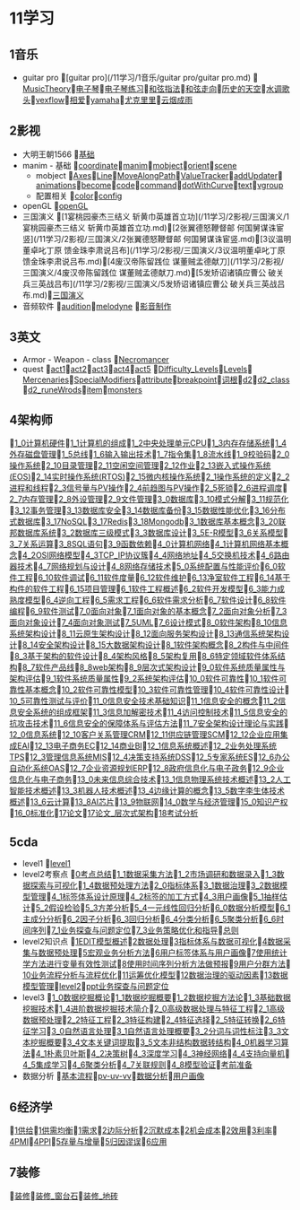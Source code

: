 # 11学习
## 1音乐
- guitar pro 📝[guitar pro](/11学习/1音乐/guitar pro/guitar pro.md)
📝[MusicTheory](/11学习/1音乐/MusicTheory.md)📝[电子琴](/11学习/1音乐/电子琴.md)📝[电子琴练习](/11学习/1音乐/电子琴练习.md)📝[和弦指法](/11学习/1音乐/和弦指法.md)📝[和弦走向](/11学习/1音乐/和弦走向.md)📝[历史的天空](/11学习/1音乐/历史的天空.md)📝[水调歌头](/11学习/1音乐/水调歌头.md)📝[vexflow](/11学习/1音乐/vexflow.md)📝[相爱](/11学习/1音乐/相爱.md)📝[yamaha](/11学习/1音乐/yamaha.md)📝[尤克里里](/11学习/1音乐/尤克里里.md)📝[云烟成雨](/11学习/1音乐/云烟成雨.md)
## 2影视
- 大明王朝1566 📝[基础](/11学习/2影视/大明王朝1566/基础.md)
- manim 	- 基础 📝[coordinate](/11学习/2影视/manim/基础/coordinate.md)📝[manim](/11学习/2影视/manim/基础/manim.md)📝[mobject](/11学习/2影视/manim/基础/mobject.md)📝[orient](/11学习/2影视/manim/基础/orient.md)📝[scene](/11学习/2影视/manim/基础/scene.md)
	- mobject 📝[Axes](/11学习/2影视/manim/mobject/Axes.md)📝[Line](/11学习/2影视/manim/mobject/Line.md)📝[MoveAlongPath](/11学习/2影视/manim/mobject/MoveAlongPath.md)📝[ValueTracker](/11学习/2影视/manim/mobject/ValueTracker.md)📝[addUpdater](/11学习/2影视/manim/mobject/addUpdater.md)📝[animations](/11学习/2影视/manim/mobject/animations.md)📝[become](/11学习/2影视/manim/mobject/become.md)📝[code](/11学习/2影视/manim/mobject/code.md)📝[command](/11学习/2影视/manim/mobject/command.md)📝[dotWithCurve](/11学习/2影视/manim/mobject/dotWithCurve.md)📝[text](/11学习/2影视/manim/mobject/text.md)📝[vgroup](/11学习/2影视/manim/mobject/vgroup.md)
	- 配置相关 📝[color](/11学习/2影视/manim/配置相关/color.md)📝[config](/11学习/2影视/manim/配置相关/config.md)
- openGL 📝[openGL](/11学习/2影视/openGL/openGL.md)
- 三国演义 📝[1宴桃园豪杰三结义 斩黄巾英雄首立功](/11学习/2影视/三国演义/1宴桃园豪杰三结义 斩黄巾英雄首立功.md)📝[2张翼德怒鞭督邮 何国舅谋诛宦竖](/11学习/2影视/三国演义/2张翼德怒鞭督邮 何国舅谋诛宦竖.md)📝[3议温明董卓叱丁原 馈金珠李肃说吕布](/11学习/2影视/三国演义/3议温明董卓叱丁原 馈金珠李肃说吕布.md)📝[4废汉帝陈留践位 谋董贼孟德献刀](/11学习/2影视/三国演义/4废汉帝陈留践位 谋董贼孟德献刀.md)📝[5发矫诏诸镇应曹公 破关兵三英战吕布](/11学习/2影视/三国演义/5发矫诏诸镇应曹公 破关兵三英战吕布.md)📝[三国演义](/11学习/2影视/三国演义/三国演义.md)
- 音频软件 📝[audition](/11学习/2影视/音频软件/audition.md)📝[melodyne](/11学习/2影视/音频软件/melodyne.md)
📝[影音制作](/11学习/2影视/影音制作.md)
## 3英文
- Armor - Weapon - class 📝[Necromancer](/11学习/3英文/class/Necromancer.md)
- quest 📝[act1](/11学习/3英文/quest/act1.md)📝[act2](/11学习/3英文/quest/act2.md)📝[act3](/11学习/3英文/quest/act3.md)📝[act4](/11学习/3英文/quest/act4.md)📝[act5](/11学习/3英文/quest/act5.md)
📝[Difficulty_Levels](/11学习/3英文/Difficulty_Levels.md)📝[Levels](/11学习/3英文/Levels.md)📝[Mercenaries](/11学习/3英文/Mercenaries.md)📝[SpecialModifiers](/11学习/3英文/SpecialModifiers.md)📝[attribute](/11学习/3英文/attribute.md)📝[breakpoint](/11学习/3英文/breakpoint.md)📝[词根](/11学习/3英文/词根.md)📝[d2](/11学习/3英文/d2.md)📝[d2_class](/11学习/3英文/d2_class.md)📝[d2_runeWrods](/11学习/3英文/d2_runeWrods.md)📝[item](/11学习/3英文/item.md)📝[monsters](/11学习/3英文/monsters.md)
## 4架构师
📝[1_0计算机硬件](/11学习/4架构师/1_0计算机硬件.md)📝[1_1计算机的组成](/11学习/4架构师/1_1计算机的组成.md)📝[1_2中央处理单元CPU](/11学习/4架构师/1_2中央处理单元CPU.md)📝[1_3内存存储系统](/11学习/4架构师/1_3内存存储系统.md)📝[1_4外存磁盘管理](/11学习/4架构师/1_4外存磁盘管理.md)📝[1_5总线](/11学习/4架构师/1_5总线.md)📝[1_6输入输出技术](/11学习/4架构师/1_6输入输出技术.md)📝[1_7指令集](/11学习/4架构师/1_7指令集.md)📝[1_8流水线](/11学习/4架构师/1_8流水线.md)📝[1_9校验码](/11学习/4架构师/1_9校验码.md)📝[2_0操作系统](/11学习/4架构师/2_0操作系统.md)📝[2_10目录管理](/11学习/4架构师/2_10目录管理.md)📝[2_11空闲空间管理](/11学习/4架构师/2_11空闲空间管理.md)📝[2_12作业](/11学习/4架构师/2_12作业.md)📝[2_13嵌入式操作系统(EOS)](/11学习/4架构师/2_13嵌入式操作系统(EOS).md)📝[2_14实时操作系统(RTOS)](/11学习/4架构师/2_14实时操作系统(RTOS).md)📝[2_15微内核操作系统](/11学习/4架构师/2_15微内核操作系统.md)📝[2_1操作系统的定义](/11学习/4架构师/2_1操作系统的定义.md)📝[2_2进程和线程](/11学习/4架构师/2_2进程和线程.md)📝[2_3信号量与PV操作](/11学习/4架构师/2_3信号量与PV操作.md)📝[2_4前趋图与PV操作](/11学习/4架构师/2_4前趋图与PV操作.md)📝[2_5死锁](/11学习/4架构师/2_5死锁.md)📝[2_6进程调度](/11学习/4架构师/2_6进程调度.md)📝[2_7内存管理](/11学习/4架构师/2_7内存管理.md)📝[2_8外设管理](/11学习/4架构师/2_8外设管理.md)📝[2_9文件管理](/11学习/4架构师/2_9文件管理.md)📝[3_0数据库](/11学习/4架构师/3_0数据库.md)📝[3_10模式分解](/11学习/4架构师/3_10模式分解.md)📝[3_11规范化](/11学习/4架构师/3_11规范化.md)📝[3_12事务管理](/11学习/4架构师/3_12事务管理.md)📝[3_13数据库安全](/11学习/4架构师/3_13数据库安全.md)📝[3_14数据库备份](/11学习/4架构师/3_14数据库备份.md)📝[3_15数据性能优化](/11学习/4架构师/3_15数据性能优化.md)📝[3_16分布式数据库](/11学习/4架构师/3_16分布式数据库.md)📝[3_17NoSQL](/11学习/4架构师/3_17NoSQL.md)📝[3_17Redis](/11学习/4架构师/3_17Redis.md)📝[3_18Mongodb](/11学习/4架构师/3_18Mongodb.md)📝[3_1数据库基本概念](/11学习/4架构师/3_1数据库基本概念.md)📝[3_20联邦数据库系统](/11学习/4架构师/3_20联邦数据库系统.md)📝[3_2数据库三级模式](/11学习/4架构师/3_2数据库三级模式.md)📝[3_3数据库设计](/11学习/4架构师/3_3数据库设计.md)📝[3_5E-R模型](/11学习/4架构师/3_5E-R模型.md)📝[3_6关系模型](/11学习/4架构师/3_6关系模型.md)📝[3_7关系运算](/11学习/4架构师/3_7关系运算.md)📝[3_8SQL语句](/11学习/4架构师/3_8SQL语句.md)📝[3_9函数依赖](/11学习/4架构师/3_9函数依赖.md)📝[4_0计算机网络](/11学习/4架构师/4_0计算机网络.md)📝[4_1计算机网络基本概念](/11学习/4架构师/4_1计算机网络基本概念.md)📝[4_2OSI网络模型](/11学习/4架构师/4_2OSI网络模型.md)📝[4_3TCP_IP协议簇](/11学习/4架构师/4_3TCP_IP协议簇.md)📝[4_4网络地址](/11学习/4架构师/4_4网络地址.md)📝[4_5交换机技术](/11学习/4架构师/4_5交换机技术.md)📝[4_6路由器技术](/11学习/4架构师/4_6路由器技术.md)📝[4_7网络规划与设计](/11学习/4架构师/4_7网络规划与设计.md)📝[4_8网络存储技术](/11学习/4架构师/4_8网络存储技术.md)📝[5_0系统配置与性能评价](/11学习/4架构师/5_0系统配置与性能评价.md)📝[6_0软件工程](/11学习/4架构师/6_0软件工程.md)📝[6_10软件调试](/11学习/4架构师/6_10软件调试.md)📝[6_11软件度量](/11学习/4架构师/6_11软件度量.md)📝[6_12软件维护](/11学习/4架构师/6_12软件维护.md)📝[6_13净室软件工程](/11学习/4架构师/6_13净室软件工程.md)📝[6_14基于构件的软件工程](/11学习/4架构师/6_14基于构件的软件工程.md)📝[6_15项目管理](/11学习/4架构师/6_15项目管理.md)📝[6_1软件工程概述](/11学习/4架构师/6_1软件工程概述.md)📝[6_2软件开发模型](/11学习/4架构师/6_2软件开发模型.md)📝[6_3能力成熟度模型](/11学习/4架构师/6_3能力成熟度模型.md)📝[6_4逆向工程](/11学习/4架构师/6_4逆向工程.md)📝[6_5需求工程](/11学习/4架构师/6_5需求工程.md)📝[6_6软件需求分析](/11学习/4架构师/6_6软件需求分析.md)📝[6_7软件设计](/11学习/4架构师/6_7软件设计.md)📝[6_8软件编程](/11学习/4架构师/6_8软件编程.md)📝[6_9软件测试](/11学习/4架构师/6_9软件测试.md)📝[7_0面向对象](/11学习/4架构师/7_0面向对象.md)📝[7_1面向对象的基本概念](/11学习/4架构师/7_1面向对象的基本概念.md)📝[7_2面向对象分析](/11学习/4架构师/7_2面向对象分析.md)📝[7_3面向对象设计](/11学习/4架构师/7_3面向对象设计.md)📝[7_4面向对象测试](/11学习/4架构师/7_4面向对象测试.md)📝[7_5UML](/11学习/4架构师/7_5UML.md)📝[7_6设计模式](/11学习/4架构师/7_6设计模式.md)📝[8_0软件架构](/11学习/4架构师/8_0软件架构.md)📝[8_10信息系统架构设计](/11学习/4架构师/8_10信息系统架构设计.md)📝[8_11云原生架构设计](/11学习/4架构师/8_11云原生架构设计.md)📝[8_12面向服务架构设计](/11学习/4架构师/8_12面向服务架构设计.md)📝[8_13通信系统架构设计](/11学习/4架构师/8_13通信系统架构设计.md)📝[8_14安全架构设计](/11学习/4架构师/8_14安全架构设计.md)📝[8_15大数据架构设计](/11学习/4架构师/8_15大数据架构设计.md)📝[8_1软件架构概念](/11学习/4架构师/8_1软件架构概念.md)📝[8_2构件与中间件](/11学习/4架构师/8_2构件与中间件.md)📝[8_3基于架构的软件设计](/11学习/4架构师/8_3基于架构的软件设计.md)📝[8_4架构风格](/11学习/4架构师/8_4架构风格.md)📝[8_5架构复用](/11学习/4架构师/8_5架构复用.md)📝[8_6特定领域软件体系结构](/11学习/4架构师/8_6特定领域软件体系结构.md)📝[8_7软件产品线](/11学习/4架构师/8_7软件产品线.md)📝[8_8web架构](/11学习/4架构师/8_8web架构.md)📝[8_9层次式架构设计](/11学习/4架构师/8_9层次式架构设计.md)📝[9_0软件系统质量属性与架构评估](/11学习/4架构师/9_0软件系统质量属性与架构评估.md)📝[9_1软件系统质量属性](/11学习/4架构师/9_1软件系统质量属性.md)📝[9_2系统架构评估](/11学习/4架构师/9_2系统架构评估.md)📝[10_0软件可靠性](/11学习/4架构师/10_0软件可靠性.md)📝[10_1软件可靠性基本概念](/11学习/4架构师/10_1软件可靠性基本概念.md)📝[10_2软件可靠性模型](/11学习/4架构师/10_2软件可靠性模型.md)📝[10_3软件可靠性管理](/11学习/4架构师/10_3软件可靠性管理.md)📝[10_4软件可靠性设计](/11学习/4架构师/10_4软件可靠性设计.md)📝[10_5可靠性测试与评价](/11学习/4架构师/10_5可靠性测试与评价.md)📝[11_0信息安全技术基础知识](/11学习/4架构师/11_0信息安全技术基础知识.md)📝[11_1信息安全的概念](/11学习/4架构师/11_1信息安全的概念.md)📝[11_2信息安全系统的组成框架](/11学习/4架构师/11_2信息安全系统的组成框架.md)📝[11_3信息加解密技术](/11学习/4架构师/11_3信息加解密技术.md)📝[11_4访问控制技术](/11学习/4架构师/11_4访问控制技术.md)📝[11_5信息安全的抗攻击技术](/11学习/4架构师/11_5信息安全的抗攻击技术.md)📝[11_6信息安全的保障体系与评估方法](/11学习/4架构师/11_6信息安全的保障体系与评估方法.md)📝[11_7安全架构设计理论与实践](/11学习/4架构师/11_7安全架构设计理论与实践.md)📝[12_0信息系统](/11学习/4架构师/12_0信息系统.md)📝[12_10客户关系管理CRM](/11学习/4架构师/12_10客户关系管理CRM.md)📝[12_11供应链管理SCM](/11学习/4架构师/12_11供应链管理SCM.md)📝[12_12企业应用集成EAI](/11学习/4架构师/12_12企业应用集成EAI.md)📝[12_13电子商务EC](/11学习/4架构师/12_13电子商务EC.md)📝[12_14商业BI](/11学习/4架构师/12_14商业BI.md)📝[12_1信息系统概述](/11学习/4架构师/12_1信息系统概述.md)📝[12_2业务处理系统TPS](/11学习/4架构师/12_2业务处理系统TPS.md)📝[12_3管理信息系统MIS](/11学习/4架构师/12_3管理信息系统MIS.md)📝[12_4决策支持系统DSS](/11学习/4架构师/12_4决策支持系统DSS.md)📝[12_5专家系统ES](/11学习/4架构师/12_5专家系统ES.md)📝[12_6办公自动化系统OAS](/11学习/4架构师/12_6办公自动化系统OAS.md)📝[12_7企业资源规划ERP](/11学习/4架构师/12_7企业资源规划ERP.md)📝[12_8政府信息化与电子政务](/11学习/4架构师/12_8政府信息化与电子政务.md)📝[12_9企业信息化与电子商务](/11学习/4架构师/12_9企业信息化与电子商务.md)📝[13_0未来信息综合技术](/11学习/4架构师/13_0未来信息综合技术.md)📝[13_1信息物理系统技术概述](/11学习/4架构师/13_1信息物理系统技术概述.md)📝[13_2人工智能技术概述](/11学习/4架构师/13_2人工智能技术概述.md)📝[13_3机器人技术概述](/11学习/4架构师/13_3机器人技术概述.md)📝[13_4边缘计算的概念](/11学习/4架构师/13_4边缘计算的概念.md)📝[13_5数字李生体技术概述](/11学习/4架构师/13_5数字李生体技术概述.md)📝[13_6云计算](/11学习/4架构师/13_6云计算.md)📝[13_8AI芯片](/11学习/4架构师/13_8AI芯片.md)📝[13_9物联网](/11学习/4架构师/13_9物联网.md)📝[14_0数学与经济管理](/11学习/4架构师/14_0数学与经济管理.md)📝[15_0知识产权](/11学习/4架构师/15_0知识产权.md)📝[16_0标准化](/11学习/4架构师/16_0标准化.md)📝[17论文](/11学习/4架构师/17论文.md)📝[17论文_层次式架构](/11学习/4架构师/17论文_层次式架构.md)📝[18考试分析](/11学习/4架构师/18考试分析.md)
## 5cda
- level1 📝[level1](/11学习/5cda/level1/level1.md)
- level2考察点 📝[0考点总结](/11学习/5cda/level2考察点/0考点总结.md)📝[1_1数据采集方法](/11学习/5cda/level2考察点/1_1数据采集方法.md)📝[1_2市场调研和数据录入](/11学习/5cda/level2考察点/1_2市场调研和数据录入.md)📝[1_3数据探索与可视化](/11学习/5cda/level2考察点/1_3数据探索与可视化.md)📝[1_4数据预处理方法](/11学习/5cda/level2考察点/1_4数据预处理方法.md)📝[2_0指标体系](/11学习/5cda/level2考察点/2_0指标体系.md)📝[3_1数据治理](/11学习/5cda/level2考察点/3_1数据治理.md)📝[3_2数据模型管理](/11学习/5cda/level2考察点/3_2数据模型管理.md)📝[4_1标签体系设计原理](/11学习/5cda/level2考察点/4_1标签体系设计原理.md)📝[4_2标签的加工方式](/11学习/5cda/level2考察点/4_2标签的加工方式.md)📝[4_3用户画像](/11学习/5cda/level2考察点/4_3用户画像.md)📝[5_1抽样估计](/11学习/5cda/level2考察点/5_1抽样估计.md)📝[5_2假设检验](/11学习/5cda/level2考察点/5_2假设检验.md)📝[5_3方差分析](/11学习/5cda/level2考察点/5_3方差分析.md)📝[5_4一元线性回归分析](/11学习/5cda/level2考察点/5_4一元线性回归分析.md)📝[6_0数据分析模型](/11学习/5cda/level2考察点/6_0数据分析模型.md)📝[6_1主成分分析](/11学习/5cda/level2考察点/6_1主成分分析.md)📝[6_2因子分析](/11学习/5cda/level2考察点/6_2因子分析.md)📝[6_3回归分析](/11学习/5cda/level2考察点/6_3回归分析.md)📝[6_4分类分析](/11学习/5cda/level2考察点/6_4分类分析.md)📝[6_5聚类分析](/11学习/5cda/level2考察点/6_5聚类分析.md)📝[6_6时间序列](/11学习/5cda/level2考察点/6_6时间序列.md)📝[7_1业务探查与问题定位](/11学习/5cda/level2考察点/7_1业务探查与问题定位.md)📝[7_3业务策略优化和指导](/11学习/5cda/level2考察点/7_3业务策略优化和指导.md)📝[总则](/11学习/5cda/level2考察点/总则.md)
- level2知识点 📝[1EDIT模型概述](/11学习/5cda/level2知识点/1EDIT模型概述.md)📝[2数据处理](/11学习/5cda/level2知识点/2数据处理.md)📝[3指标体系与数据可视化](/11学习/5cda/level2知识点/3指标体系与数据可视化.md)📝[4数据采集与数据预处理](/11学习/5cda/level2知识点/4数据采集与数据预处理.md)📝[5宏观业务分析方法](/11学习/5cda/level2知识点/5宏观业务分析方法.md)📝[6用户标签体系与用户画像](/11学习/5cda/level2知识点/6用户标签体系与用户画像.md)📝[7使用统计学方法进行变量有效性测试](/11学习/5cda/level2知识点/7使用统计学方法进行变量有效性测试.md)📝[8使用时间序列分析方法做预报](/11学习/5cda/level2知识点/8使用时间序列分析方法做预报.md)📝[9用户分群方法](/11学习/5cda/level2知识点/9用户分群方法.md)📝[10业务流程分析与流程优化](/11学习/5cda/level2知识点/10业务流程分析与流程优化.md)📝[11运筹优化模型](/11学习/5cda/level2知识点/11运筹优化模型.md)📝[12数据治理的驱动因素](/11学习/5cda/level2知识点/12数据治理的驱动因素.md)📝[13数据模型管理](/11学习/5cda/level2知识点/13数据模型管理.md)📝[level2](/11学习/5cda/level2知识点/level2.md)📝[ppt业务探查与问题定位](/11学习/5cda/level2知识点/ppt业务探查与问题定位.md)
- level3 📝[1_0数据挖掘概论](/11学习/5cda/level3/1_0数据挖掘概论.md)📝[1_1数据挖掘概要](/11学习/5cda/level3/1_1数据挖掘概要.md)📝[1_2数据挖掘方法论](/11学习/5cda/level3/1_2数据挖掘方法论.md)📝[1_3基础数据挖掘技术](/11学习/5cda/level3/1_3基础数据挖掘技术.md)📝[1_4进阶数据挖掘技术简介](/11学习/5cda/level3/1_4进阶数据挖掘技术简介.md)📝[2_0高级数据处理与特征工程](/11学习/5cda/level3/2_0高级数据处理与特征工程.md)📝[2_1高级数据预处理](/11学习/5cda/level3/2_1高级数据预处理.md)📝[2_2特征工程](/11学习/5cda/level3/2_2特征工程.md)📝[2_3特征构建](/11学习/5cda/level3/2_3特征构建.md)📝[2_4特征选择](/11学习/5cda/level3/2_4特征选择.md)📝[2_5特征转换](/11学习/5cda/level3/2_5特征转换.md)📝[2_6特征学习](/11学习/5cda/level3/2_6特征学习.md)📝[3_0自然语言处理](/11学习/5cda/level3/3_0自然语言处理.md)📝[3_1自然语言处理概要](/11学习/5cda/level3/3_1自然语言处理概要.md)📝[3_2分词与词性标注](/11学习/5cda/level3/3_2分词与词性标注.md)📝[3_3文本挖掘概要](/11学习/5cda/level3/3_3文本挖掘概要.md)📝[3_4文本关键词提取](/11学习/5cda/level3/3_4文本关键词提取.md)📝[3_5文本非结构数据转结构](/11学习/5cda/level3/3_5文本非结构数据转结构.md)📝[4_0机器学习算法](/11学习/5cda/level3/4_0机器学习算法.md)📝[4_1朴素贝叶斯](/11学习/5cda/level3/4_1朴素贝叶斯.md)📝[4_2决策树](/11学习/5cda/level3/4_2决策树.md)📝[4_3深度学习](/11学习/5cda/level3/4_3深度学习.md)📝[4_3神经网络](/11学习/5cda/level3/4_3神经网络.md)📝[4_4支持向量机](/11学习/5cda/level3/4_4支持向量机.md)📝[4_5集成学习](/11学习/5cda/level3/4_5集成学习.md)📝[4_6聚类分析](/11学习/5cda/level3/4_6聚类分析.md)📝[4_7关联规则](/11学习/5cda/level3/4_7关联规则.md)📝[4_8模型验证](/11学习/5cda/level3/4_8模型验证.md)📝[考前准备](/11学习/5cda/level3/考前准备.md)
- 数据分析 📝[基本流程](/11学习/5cda/数据分析/基本流程.md)📝[pv-uv-vv](/11学习/5cda/数据分析/pv-uv-vv.md)📝[数据分析](/11学习/5cda/数据分析/数据分析.md)📝[用户画像](/11学习/5cda/数据分析/用户画像.md)
## 6经济学
📝[1供给](/11学习/6经济学/1供给.md)📝[1供需均衡](/11学习/6经济学/1供需均衡.md)📝[1需求](/11学习/6经济学/1需求.md)📝[2边际分析](/11学习/6经济学/2边际分析.md)📝[2沉默成本](/11学习/6经济学/2沉默成本.md)📝[2机会成本](/11学习/6经济学/2机会成本.md)📝[2效用](/11学习/6经济学/2效用.md)📝[3利率](/11学习/6经济学/3利率.md)📝[4PMI](/11学习/6经济学/4PMI.md)📝[4PPI](/11学习/6经济学/4PPI.md)📝[5存量与增量](/11学习/6经济学/5存量与增量.md)📝[5归因谬误](/11学习/6经济学/5归因谬误.md)📝[6应用](/11学习/6经济学/6应用.md)
## 7装修
📝[装修](/11学习/7装修/装修.md)📝[装修_窗台石](/11学习/7装修/装修_窗台石.md)📝[装修_地砖](/11学习/7装修/装修_地砖.md)
